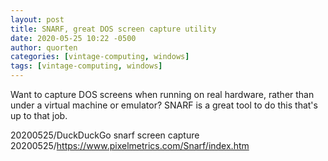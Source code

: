 ```yaml
---
layout: post
title: SNARF, great DOS screen capture utility
date: 2020-05-25 10:22 -0500
author: quorten
categories: [vintage-computing, windows]
tags: [vintage-computing, windows]
---
```


Want to capture DOS screens when running on real hardware, rather than
under a virtual machine or emulator?  SNARF is a great tool to do this
that's up to that job.

20200525/DuckDuckGo snarf screen capture  
20200525/https://www.pixelmetrics.com/Snarf/index.htm
